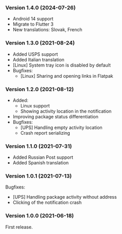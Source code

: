 ### Version 1.4.0 (2024-07-26)

* Android 14 support
* Migrate to Flutter 3
* New translations: Slovak, French

### Version 1.3.0 (2021-08-24)

* Added USPS support
* Added Italian translation
* [Linux] System tray icon is disabled by default
* Bugfixes:
    - [Linux] Sharing and opening links in Flatpak

### Version 1.2.0 (2021-08-12)

* Added:
    - Linux support
    - Showing activity location in the notification
* Improving package status differentiation
* Bugfixes:
    - [UPS] Handling empty activity location
    - Crash report serializing

### Version 1.1.0 (2021-07-31)

* Added Russian Post support
* Added Spanish translation

### Version 1.0.1 (2021-07-13)

Bugfixes:
 - [UPS] Handling package activity without address
 - Clicking of the notification crash

### Version 1.0.0 (2021-06-18)

First release.
